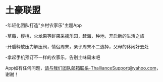 # 土豪联盟 

-年轻化团队打造"乡村农家乐"主题App

-草莓，樱桃，火龙果等鲜果采摘乐园，赶海，种地，开启新的生活之旅

-开启释放压力解压阀，情侣周末，亲子周末不二选择，父母的休闲好去处

-拿起手机预订不一样的农家乐，告别土味周末吧

App如有任何问题，请与我们团队邮箱联系-ThallianceSupport@yahoo.com，谢谢！
